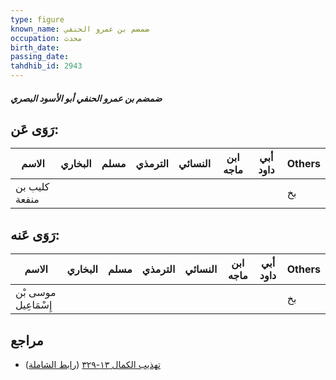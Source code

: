 ```yaml
---
type: figure
known_name: ضمضم بن عمرو الحنفي
occupation: محدث
birth_date:
passing_date:
tahdhib_id: 2943
---
```

##### ضمضم بن عمرو الحنفي أبو الأسود البصري

## رَوَى عَن:
| الاسم         | البخاري | مسلم | الترمذي | النسائي | ابن ماجه | أبي داود | Others |
| ------------- | ------- | ---- | ------- | ------- | -------- | -------- | ------ |
| كليب بن منفعة |         |      |         |         |          |          | بخ     |
## رَوَى عَنه:
| الاسم                | البخاري | مسلم | الترمذي | النسائي | ابن ماجه | أبي داود | Others |
| -------------------- | ------- | ---- | ------- | ------- | -------- | -------- | ------ |
| موسى بْن إِسْمَاعِيل |         |      |         |         |          |          | بخ     |
## مراجع
- [تهذيب الكمال ١٣-٣٢٩](obsidian://open?vault=Tahdhib-al-Kamal&file=Figures/٢٩٤٣-ضمضم%20بن%20عمرو%20الحنفي%20أبو%20الأسود%20البصري) ([رابط الشاملة](https://shamela.ws/book/3722/6710))